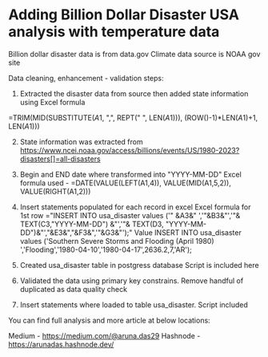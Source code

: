 # Adding Billion Dollar Disaster USA analysis with temperature data
Billion dollar disaster data is from data.gov
Climate data source is NOAA gov site

Data cleaning, enhancement - validation steps:

1. Extracted the disaster data from source then added state information using 
Excel formula 

=TRIM(MID(SUBSTITUTE($A$1, ",", REPT(" ", LEN($A$1))), (ROW()-1)*LEN($A$1)+1, LEN($A$1)))

2. State information was extracted from 
https://www.ncei.noaa.gov/access/billions/events/US/1980-2023?disasters[]=all-disasters

3. Begin and END date where transformed into "YYYY-MM-DD"
Excel formula used - =DATE(VALUE(LEFT(A1,4)), VALUE(MID(A1,5,2)), VALUE(RIGHT(A1,2)))

4. Insert statements populated for each record in excel 
Excel formula for 1st row 
="INSERT INTO usa_disaster values ('" &A3&" ','"&B3&"','"& TEXT(C3,"YYYY-MM-DD") &"','"& TEXT(D3, "YYYY-MM-DD")&"',"&E3&","&F3&",'"&G3&"');"
Value
INSERT INTO usa_disaster values ('Southern Severe Storms and Flooding (April 1980) ','Flooding','1980-04-10','1980-04-17',2636.2,7,'AR');

5. Created usa_disaster table in postgress database
Script is included here

6. Validated the data using primary key constrains.
Remove handful of duplicated as data quality check

7. Insert statements where loaded to table usa_disaster.
Script included

You can find full analysis and more article at below locations:

Medium - https://medium.com/@aruna.das29 
Hashnode - https://arunadas.hashnode.dev/ 

